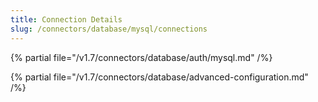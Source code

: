 ```yaml
---
title: Connection Details
slug: /connectors/database/mysql/connections
---
```


{% partial file="/v1.7/connectors/database/auth/mysql.md" /%}

{% partial file="/v1.7/connectors/database/advanced-configuration.md" /%}
